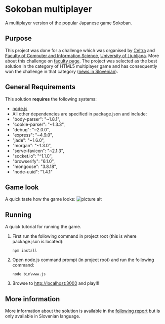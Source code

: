 # Sokoban multiplayer
A multiplayer version of the popular Japanese game Sokoban.

## Purpose
This project was done for a challenge which was organised by [Celtra](http://www.celtra.com/) and [Faculty of Computer and Information Science](http://www.fri.uni-lj.si/en/), [University of Ljubljana](http://www.uni-lj.si/eng/). More about this challenge on [faculty page](http://www.fri.uni-lj.si/si/raziskave/studentski_izzivi/celtrin_izziv/). The project was selected as the best solution in the category of HTML5 multiplayer game and has consequently won the challenge in that category ([news in Slovenian](http://www.fri.uni-lj.si/si/novice_in_dogodki/aktivne/18809/novica.html)).

## General Requirements
This solution **requires** the following systems:
* [node.js](http://nodejs.org/)
* All other dependencies are specified in package.json and include:
 * "body-parser": "~1.8.1",
 * "cookie-parser": "~1.3.3",
 * "debug": "~2.0.0",
 * "express": "~4.9.0",
 * "jade": "~1.6.0",
 * "morgan": "~1.3.0",
 * "serve-favicon": "~2.1.3",
 * "socket.io": "^1.1.0",
 * "browserify": "6.1.0",
 * "mongoose": "3.8.18",
 * "node-uuid": "1.4.1"

## Game look
A quick taste how the game looks:
![picture alt](https://wv0klg.dm2304.livefilestore.com/y2pR2S8gJ62E8gR8oAj-Ttp3P0suIl9cK-Wzf_hR1K1lMA4yFSfPFk8htOYNV60r3kCyFrb3_MDNpy4n23XlYO-YtgucDPZJxjEqef07wVhD6E/sokoban_application.png?psid=1 "Sokoban multiplayer game")

## Running
A quick tutorial for running the game.

1. First run the following command in project root (this is where package.json is located):
   ```
   npm install
   ```
2. Open node.js command prompt (in project root) and run the following command:
   ```
   node bin\www.js
   ```

3. Browse to <http://localhost:3000> and play!!!

## More information
More information about the solution is available in the [following report](https://onedrive.live.com/redir?resid=3CA18FAC4B5A16DF%2170265) but is only available in Slovenian language.
